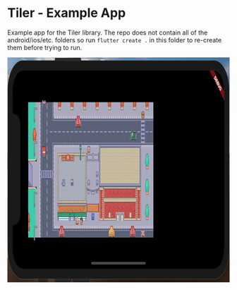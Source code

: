 # Tiler - Example App

Example app for the Tiler library. The repo does not contain all of the android/ios/etc. folders so run `flutter create .` in this folder to re-create them before trying to run.

<img src="https://github.com/DanTup/tiler/blob/master/docs/screenshots/simple_example.png" width="840" height="510" />
